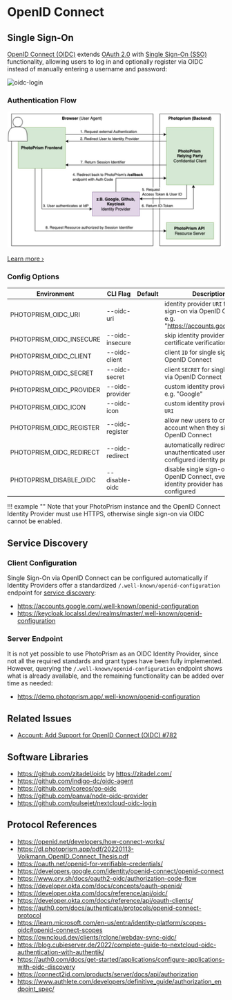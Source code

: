 # OpenID Connect

## Single Sign-On

[OpenID Connect (OIDC)](https://openid.net/developers/how-connect-works/) extends [OAuth 2.0](oauth2.md) with [Single Sign-On (SSO)](https://developer.okta.com/docs/reference/api/oidc/#userinfo) functionality, allowing users to log in and optionally register via OIDC instead of manually entering a username and password:

![oidc-login](https://github.com/photoprism/photoprism/assets/301686/58e89668-2404-4973-8f6a-e228be389e6c)

### Authentication Flow

![oidc-sso-flow](img/oidc-sso-flow.jpg)

[Learn more ›](https://dl.photoprism.app/pdf/20220113-Volkmann_OpenID_Connect_Thesis.pdf)

### Config Options

| Environment              | CLI Flag        | Default | Description                                                                                        |
|--------------------------|-----------------|---------|----------------------------------------------------------------------------------------------------|
| PHOTOPRISM_OIDC_URI      | --oidc-uri      |         | identity provider `URI` for single sign-on via OpenID Connect, e.g. "https://accounts.google.com/" |
| PHOTOPRISM_OIDC_INSECURE | --oidc-insecure |         | skip identity provider SSL/TLS certificate verification                                            |
| PHOTOPRISM_OIDC_CLIENT   | --oidc-client   |         | client `ID` for single sign-on via OpenID Connect                                                  |
| PHOTOPRISM_OIDC_SECRET   | --oidc-secret   |         | client `SECRET` for single sign-on via OpenID Connect                                              |
| PHOTOPRISM_OIDC_PROVIDER | --oidc-provider |         | custom identity provider `NAME`, e.g. "Google"                                                     |
| PHOTOPRISM_OIDC_ICON     | --oidc-icon     |         | custom identity provider icon `URI`                                                                |
| PHOTOPRISM_OIDC_REGISTER | --oidc-register |         | allow new users to create an account when they sign in with OpenID Connect                         |
| PHOTOPRISM_OIDC_REDIRECT | --oidc-redirect |         | automatically redirect unauthenticated users to the configured identity provider                   |
| PHOTOPRISM_DISABLE_OIDC  | --disable-oidc  |         | disable single sign-on via OpenID Connect, even if an identity provider has been configured        |

!!! example ""
    Note that your PhotoPrism instance and the OpenID Connect Identity Provider must use HTTPS, otherwise single sign-on via OIDC cannot be enabled.

## Service Discovery

### Client Configuration

Single Sign-On via OpenID Connect can be configured automatically if Identity Providers offer a standardized `/.well-known/openid-configuration` endpoint for [service discovery](https://developer.okta.com/docs/reference/api/oidc/#well-known-oauth-authorization-server):

- <https://accounts.google.com/.well-known/openid-configuration>
- <https://keycloak.localssl.dev/realms/master/.well-known/openid-configuration>

### Server Endpoint

It is not yet possible to use PhotoPrism as an OIDC Identity Provider, since not all the required standards and grant types have been fully implemented. However, querying the `/.well-known/openid-configuration` endpoint shows what is already available, and the remaining functionality can be added over time as needed:

- <https://demo.photoprism.app/.well-known/openid-configuration>

## Related Issues

- [Account: Add Support for OpenID Connect (OIDC) #782](https://github.com/photoprism/photoprism/issues/782)

## Software Libraries

- https://github.com/zitadel/oidc by https://zitadel.com/
- https://github.com/indigo-dc/oidc-agent
- https://github.com/coreos/go-oidc
- https://github.com/panva/node-oidc-provider
- https://github.com/pulsejet/nextcloud-oidc-login

## Protocol References

- https://openid.net/developers/how-connect-works/
- https://dl.photoprism.app/pdf/20220113-Volkmann_OpenID_Connect_Thesis.pdf
- https://oauth.net/openid-for-verifiable-credentials/
- https://developers.google.com/identity/openid-connect/openid-connect
- https://www.ory.sh/docs/oauth2-oidc/authorization-code-flow
- https://developer.okta.com/docs/concepts/oauth-openid/
- https://developer.okta.com/docs/reference/api/oidc/
- https://developer.okta.com/docs/reference/api/oauth-clients/
- https://auth0.com/docs/authenticate/protocols/openid-connect-protocol
- https://learn.microsoft.com/en-us/entra/identity-platform/scopes-oidc#openid-connect-scopes
- https://owncloud.dev/clients/rclone/webdav-sync-oidc/
- https://blog.cubieserver.de/2022/complete-guide-to-nextcloud-oidc-authentication-with-authentik/
- https://auth0.com/docs/get-started/applications/configure-applications-with-oidc-discovery
- https://connect2id.com/products/server/docs/api/authorization
- https://www.authlete.com/developers/definitive_guide/authorization_endpoint_spec/
